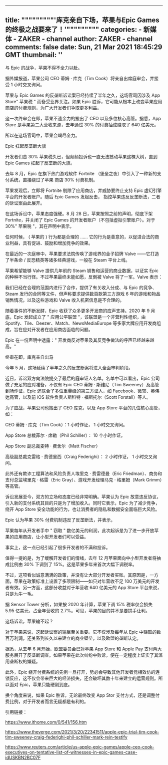 
---
title: """""""""'库克亲自下场，苹果与Epic Games的终极之战要来了！'"""""""""
categories: 
    - 新媒体
    - ZAKER - channel
author: ZAKER - channel
comments: false
date: Sun, 21 Mar 2021 18:45:29 GMT
thumbnail: ''
---

<div>   
<p>与 Epic 的战争，苹果不得不全力以赴。</p><p>据外媒报道，苹果公司 CEO 蒂姆 · 库克（Tim Cook）将亲自出席庭审会，并接受 1 小时交叉询问。</p><p>苹果与 Epic Games 的反垄断诉讼案已经持续了半年之久，这场官司因涉及 App Store" 苹果税 " 而备受业界关注。如果 Epic 胜诉，它可能从根本上改变苹果应用商店的付费规则，为广大开发者们争取更多利益。</p><p>这一次终审会在即，苹果不遗余力的搬出了 CEO 以及多位核心高管。据悉，App Store 是苹果第二大营收来源，去年通过 30% 的付费抽成赚取了 640 亿美元。</p><p>所以在这场官司中，苹果会竭尽全力。</p><p>Epic 扛起反垄断大旗</p><p>开发者们苦 30% 苹果税久已，但频频投诉也一直无法撼动苹果这棵大树，直到 Epic Games 扛起了反垄断的大旗。</p><p>去年 8 月，Epic 在旗下热门游戏软件 Fortnite （堡垒之夜）中引入了一种新的支付系统，直接绕过了苹果 商店 30% 付费机制。</p><p>苹果发现后，立即将 Fortnite 剔除了应用商店，并威胁要终止支持 Epic 虚幻引擎平台的开发者账户。随后 Epic Games 发起反击， 指控苹果违反反垄断法，二者的诉讼案由此展开。</p><p>在这场诉讼中，苹果态度强硬。8 月 28 日，苹果按照之前的声明，彻底下架 Fortnite，并关闭了 Epic Games 的开发者账户（不包括虚拟引擎账户）。对于 30%" 苹果税 "，其在声明中表示，</p><p>任何时候， ( 苹果的 ) 行为都是合理的 …… 它的行为是善意的，以促进合法的商业利益，具有促进、鼓励和增加竞争的效果。</p><p>在最近的一次庭审中，苹果要求法院传唤了游戏界的金子招牌 Valve ——它打造了半条命 / 反恐精英等诸多经典游戏，一般在 Steam 平台上线。</p><p>苹果希望能够 Valve 提供几年前的 Steam 销售和运营的商业数据，以证实 Epic 的种种不当行径。不过苹果最终未能如愿，反倒被 Valve 将了一军。Valve 表示：</p><p>我们已经在合理的范围内进行了合作，提供了有关收入分成、与 Epic 的竞争、Steam 发行的合同等文件，但声称要求提供数百款第三方游戏 6 年的游戏和物品销售情况，以及这些游戏和 Valve 收入机密信息是不合理的。</p><p>随着事件的不断发酵，Epic 收获了众多更多开发商的应声支持。2020 年 9 月底，Epic 发起成立了 " 应用公平联盟 "，该联盟是一个非营利性组织，由 Spotify、Tile、Deezer、Match、NewsMediaEurope 等多家大牌应用开发商组成，旨在应对开发者在应用商店面临的问题。</p><p>Epic 在一份声明中透露：" 开发商反对苹果及其反竞争做法的呼声已经越来越高。"</p><p>终审在即，库克亲自出马</p><p>今年 5 月，这场延续了半年之久的反垄断案将进入全面审判阶段。</p><p>近日，诉讼双方向法院提交了最后的庭审证人名单。名单中可以看出，Epic 公司做了充足的应对准备，不仅有 Epic CEO 蒂姆 · 斯维尼（Tim Sweeney）及高管到场作证，Epic 还联合了多位重量级的第三方证人，如 Facebook、微软、英伟达高管，以及前 iOS 软件负责人斯科特 · 福斯托尔（Scott Forstall）等人。</p><p>为了应战，苹果公司也搬出了 CEO 库克，以及 App Store 平台的几位核心高管，如：</p><p>CEO 蒂姆 · 库克（Tim Cook）：1 小时作证， 1 小时交叉询问。</p><p>App Store 总裁菲尔 · 席勒（Phil Schiller）： 10 个小时作证。</p><p>App Store 副总裁麦特 · 费舍尔（Matt Fischer）</p><p>高级副总裁克雷格 · 费德里西（Craig Federighi）： 2 小时作证， 1 小时交叉询问。</p><p>此外还有欺诈工程算法和风险负责人埃里克 · 费雷德曼（Eric Friedman）、商务和支付总监埃里克 · 格雷（Eric Gray）、游戏开发经理马克 · 格里姆（Mark Grimm）等高管。</p><p>诉讼发展至今，双方的立场和态度已经非常明确。苹果认为 Epic 故意违反协议，引入新的支付系统其目的只是为了增加收入。同时它表示，Epic 为了减少竞争，绕开 App Store 安全功能的行为，也让消费者的隐私和数据安全面临巨大风险。</p><p>Epic 认为苹果 30% 付费机制违反了反垄断法，并表示，</p><p>苹果每年从开发者手中 " 窃取 " 数亿美元的利润，此次起诉是为了进一步开放苹果的应用商店，让小型开发者们可以受益。</p><p>事实上，这一点已经引起了很多开发者的不满和投诉。</p><p>值得一提的是，为了缓解开发者们的情绪，去年 12 月苹果面向中小型开发者将抽成比例由 30% 下调到了 15%。这是苹果多年来首次大幅下调税率。</p><p>不过，这项看似诚意满满的政策，并没有让大部分开发者买账。其原因是，一方面，苹果在政策标准上设置了多项限制——如只对年营收不足 100 万美元的开发者有效。另一方面，这部分收益对于年营收 640 亿美元的 App Store 平台来说，只是九牛一毛。</p><p>据 Sensor Tower 分析，如果按 2020 年计算，苹果下调 15% 税率仅会损失 5.95 亿美元，占全年营收的 2.7%。可见，苹果的目的并不是要拱手让利。</p><p>这场诉讼，苹果输不起？</p><p>对于苹果来说，这起诉讼案的输赢至关重要。它不仅涉及每年从 Epic 中赚取的数百万利润，还关系到长久以来建立的商业壁垒，以及欧盟的垄断认定。</p><p>据悉，从去年 6 月开始，欧盟委员会已对苹果 App Store 和 Apple Pay 支付两大服务展开了反垄断调查。如果苹果在此次纠纷中败诉，便在一定程度上证实了其滥用垄断权的嫌疑。</p><p>此外，Epic 绕开付费系统的先例一旦打开，势必会导致其他开发者竞相效仿的连锁反应，这不仅会带来巨大的经济损失，还会破坏其数十年来建立的运营规则。所以面对 Epic，苹果只能硬刚到底。</p><p>换个角度来说，如果 Epic 胜诉，无论最终改变 App Stor 支付方式，还是调整付费比例，对于开发者而言无疑都是有利的。</p><p>引用链接：</p><p><a href="http://iphone.myzaker.com/zaker/link.php?pk=6057feed8e9f0947f94c6534&b=aHR0cHM6Ly93d3cuaXRob21lLmNvbS8wLzU0MS8xNTYuaHRt&bcode=4e19121c&target=_new" target="_blank">https://www.ithome.com/0/541/156.htm</a></p><p><a href="http://iphone.myzaker.com/zaker/link.php?pk=6057feed8e9f0947f94c6534&b=aHR0cHM6Ly93d3cudGhldmVyZ2UuY29tLzIwMjEvMy8yMC8yMjM0MTUxMS9hcHBsZS1lcGljLXRyaWFsLXRpbS1jb29rLXRpbS1zd2VlbmV5LWNyYWlnLWZlZGVyaWdoaS1waGlsLXNjaGlsbGVyLW1hcmstcmVpbi10ZXN0aWZ5&bcode=dc675d3a&target=_new" target="_blank">https://www.theverge.com/2021/3/20/22341511/apple-epic-trial-tim-cook-tim-sweeney-craig-federighi-phil-schiller-mark-rein-testify</a></p><p><a href="http://iphone.myzaker.com/zaker/link.php?pk=6057feed8e9f0947f94c6534&b=aHR0cHM6Ly93d3cucmV1dGVycy5jb20vYXJ0aWNsZS91cy1hcHBsZS1lcGljLWdhbWVzL2FwcGxlLWNlby1jb29rLWV4ZWN1dGl2ZXMtb24tdGVudGF0aXZlLWxpc3Qtb2Ytd2l0bmVzc2VzLWluLWVwaWMtZ2FtZXMtY2FzZS1pZFVTS0JOMkJDMDdG&bcode=ef9a6731&target=_new" target="_blank">https://www.reuters.com/article/us-apple-epic-games/apple-ceo-cook-executives-on-tentative-list-of-witnesses-in-epic-games-case-idUSKBN2BC07F</a></p><div id="recommend_bottom"></div><div id="article_bottom"></div>  
</div>
            